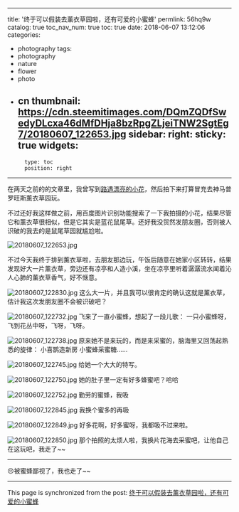 
---
title: '终于可以假装去薰衣草园啦，还有可爱的小蜜蜂'
permlink: 56hq9w
catalog: true
toc_nav_num: true
toc: true
date: 2018-06-07 13:12:06
categories:
- photography
tags:
- photography
- nature
- flower
- photo
- cn
thumbnail: https://cdn.steemitimages.com/DQmZQDfSwedyDLcxa46dMfDHja8bzRpgZLjeiTNW2SgtEg7/20180607_122653.jpg
sidebar:
    right:
        sticky: true
widgets:
    -
        type: toc
        position: right
---


在两天之前的的文章里，我曾写到[路遇漂亮的小花](https://steemit.com/photography/@oflyhigh/83x9d-and)，然后拍下来打算冒充去神马普罗旺斯薰衣草园玩。

不过还好我这样做之前，用百度图片识别功能搜索了一下我拍摄的小花，结果尽管它和薰衣草很相似，但是它其实是蓝花鼠尾草。还好我没贸然发朋友圈，否则被人识破的我去的是鼠尾草园就尴尬啦。

![20180607_122653.jpg](https://cdn.steemitimages.com/DQmZQDfSwedyDLcxa46dMfDHja8bzRpgZLjeiTNW2SgtEg7/20180607_122653.jpg)

不过今天我终于排到薰衣草啦，去朋友那边玩，午饭后随意在她家小区转转，结果发现好大一片薰衣草，旁边还有凉亭和人造小溪，坐在凉亭里听着潺潺流水闻着沁人心肺的薰衣草香气，好不惬意。

![20180607_122830.jpg](https://cdn.steemitimages.com/DQmSuBBaJzJ6Gnh6ZYTw7xuh2DHyFV12a6LEY4rQzRtTBkU/20180607_122830.jpg)
这么大一片，并且我可以很肯定的确认这就是薰衣草，估计我这次发朋友圈不会被识破吧？

![20180607_122732.jpg](https://cdn.steemitimages.com/DQmegL2nUEVUvr4dz4p7CuLSPCFPHDdMm2Uas7UFeNLvJ5L/20180607_122732.jpg)
飞来了一直小蜜蜂，想起了一段儿歌： 一只小蜜蜂呀，飞到花丛中呀，飞呀，飞呀。

![20180607_122738.jpg](https://cdn.steemitimages.com/DQmZw8RDJM6fZjrsY5SaFva98WpLnTz8GLq9HTPN5LpgYZ3/20180607_122738.jpg)
原来她不是来玩的，而是来采蜜的，脑海里又回荡起熟悉的旋律： 小喜鹊造新房 小蜜蜂采蜜糖......

![20180607_122745.jpg](https://cdn.steemitimages.com/DQmRLVt5FKShhNujB7bw8NAbRsz4vZH6GdFc54FKpw9spXQ/20180607_122745.jpg)
给她一个大大的特写。


![20180607_122750.jpg](https://cdn.steemitimages.com/DQmNuJi7me2YQG3JJCKG5uToKPJRDkQ85HzPSZQLxaf1LUA/20180607_122750.jpg)
她的肚子里一定有好多蜂蜜吧？哈哈

![20180607_122752.jpg](https://cdn.steemitimages.com/DQmXGYytwoyWMKGbuoxgh2kTHqAV8HLGjFi4FwAjEbCy7mi/20180607_122752.jpg)
勤劳的蜜蜂，我吸

![20180607_122845.jpg](https://cdn.steemitimages.com/DQmQzgZL7iFCAEeqSpuUNom272LZotWPmDg4SMcDEBym7Mk/20180607_122845.jpg)
我换个蜜多的再吸

![20180607_122849.jpg](https://cdn.steemitimages.com/DQmP1zNySZB8UcjhKKs1cfi7QWqjBrCpPfR5k4RWp9JPYVE/20180607_122849.jpg)
好多花啊，好多蜜呀，我都吸不过来啦。

![20180607_122850.jpg](https://cdn.steemitimages.com/DQmV6rJFCMdw8jDQBDWa4g87cGgBbfQhHEAuNAMhoCsMBYR/20180607_122850.jpg)
那个拍照的太烦人啦，我换片花海去采蜜吧，让他自己在这玩吧，我走了~~

---
😔被蜜蜂鄙视了，我也走了~~

- - -

This page is synchronized from the post: [终于可以假装去薰衣草园啦，还有可爱的小蜜蜂](https://steemit.com/@oflyhigh/56hq9w)

